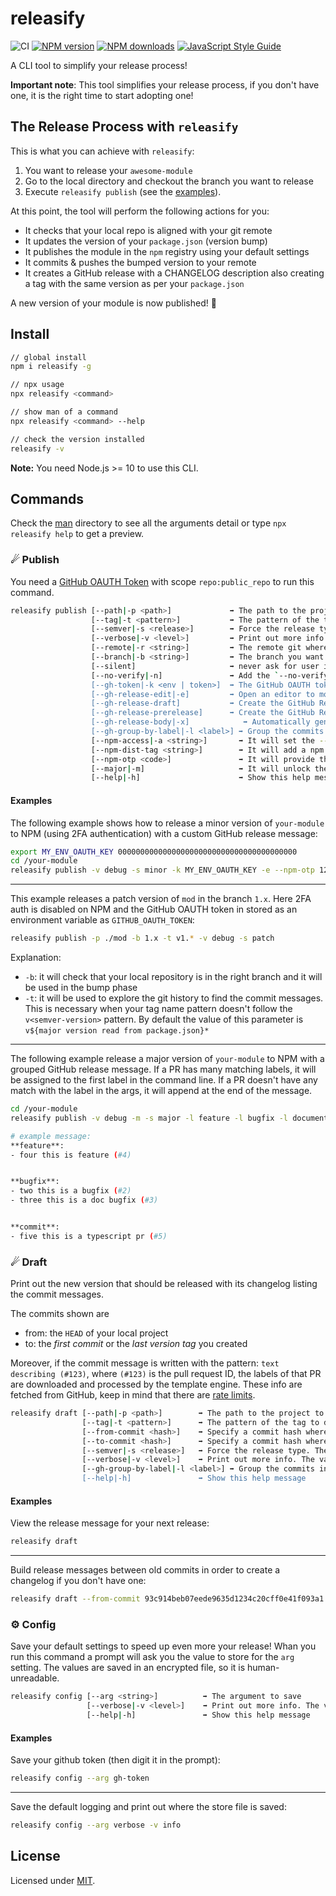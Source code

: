 # releasify

![CI](https://github.com/fastify/releasify/workflows/CI/badge.svg)
[![NPM version](https://img.shields.io/npm/v/releasify.svg?style=flat)](https://www.npmjs.com/package/releasify)
[![NPM downloads](https://img.shields.io/npm/dm/releasify.svg?style=flat)](https://www.npmjs.com/package/releasify)
[![JavaScript Style Guide](https://img.shields.io/badge/code_style-standard-brightgreen.svg)](https://standardjs.com)

A CLI tool to simplify your release process!

**Important note**:
This tool simplifies your release process, if you don't have one, it is the right time to start adopting one!

## The Release Process with `releasify`

This is what you can achieve with `releasify`:

  1. You want to release your `awesome-module`
  2. Go to the local directory and checkout the branch you want to release
  3. Execute `releasify publish` (see the [examples](#Publish)).
  
At this point, the tool will perform the following actions for you:

  * It checks that your local repo is aligned with your git remote
  * It updates the version of your `package.json` (version bump)
  * It publishes the module in the `npm` registry using your default settings
  * It commits & pushes the bumped version to your remote
  * It creates a GitHub release with a CHANGELOG description also creating a tag with the same version as per your `package.json`

A new version of your module is now published! 🎉

## Install

```sh
// global install
npm i releasify -g

// npx usage
npx releasify <command>

// show man of a command
npx releasify <command> --help

// check the version installed
releasify -v
```

**Note:** You need Node.js >= 10 to use this CLI.

## Commands

Check the [man](man/) directory to see all the arguments detail or type `npx releasify help` 
to get a preview.

### ☄ Publish

You need a [GitHub OAUTH Token][gh-token] with scope `repo:public_repo` to run this command.

```sh
releasify publish [--path|-p <path>]             ➡ The path to the project to release. Default `pwd`
                  [--tag|-t <pattern>]           ➡ The pattern of the tag to release. Useful for multi-branch project. It is necessary to find the last tag released of that pipeline. Default `v${major version of the project}.\d+.\d+`
                  [--semver|-s <release>]        ➡ Force the release type. The value must be [major, premajor, minor, preminor, patch, prepatch, prerelease]
                  [--verbose|-v <level>]         ➡ Print out more info. The value must be [trace, debug, info, warn, error]. Default `warn`
                  [--remote|-r <string>]         ➡ The remote git where push the bumped version. Useful if you are releasing. Default `origin`
                  [--branch|-b <string>]         ➡ The branch you want to release. Useful when you need to release a multi-branch module. Default `master`
                  [--silent]                     ➡ never ask for user input. Note that if 2FA is required for publishing this flag must be used with `npm-otp` flag
                  [--no-verify|-n]               ➡ Add the `--no-verify` to the commit, useful for slow test you don't need to run in case of bump
                  [--gh-token|-k <env | token>]  ➡ The GitHub OAUTH token. You can set it with an env var name or a valid token. Default env var `GITHUB_OAUTH_TOKEN`
                  [--gh-release-edit|-e]         ➡ Open an editor to modify the release message before creating it on GitHub
                  [--gh-release-draft]           ➡ Create the GitHub Release as draft. Default `false`
                  [--gh-release-prerelease]      ➡ Create the GitHub Release as pre-release. Default `false`
                  [--gh-release-body|-x]            ➡ Automatically generate body via Github. When `true` will take priority over `--gh-release-edit`. Default `false`
                  [--gh-group-by-label|-l <label>] ➡ Group the commits in the changelog message by PR's labels
                  [--npm-access|-a <string>]       ➡ It will set the --access flag of `npm publish` command. Useful for scoped modules. The value must be [public, restricted]
                  [--npm-dist-tag <string>]        ➡ It will add a npm tag to the module, like `beta` or `next`
                  [--npm-otp <code>]               ➡ It will provide the otp code to the npm publish. Use this only for CI. For publishing from your machine, omit this argument and you will be asked to enter OTP code just before the npm publish command gets executed.
                  [--major|-m]                     ➡ It will unlock the release of a major release
                  [--help|-h]                      ➡ Show this help message
```

#### Examples

The following example shows how to release a minor version of `your-module` to NPM (using 2FA authentication) with a custom GitHub release message:

```sh
export MY_ENV_OAUTH_KEY 0000000000000000000000000000000000000000
cd /your-module
releasify publish -v debug -s minor -k MY_ENV_OAUTH_KEY -e --npm-otp 123456
```
---

This example releases a patch version of `mod` in the branch `1.x`. Here 2FA auth is disabled on NPM and the GitHub OAUTH token in stored as an environment variable as `GITHUB_OAUTH_TOKEN`:


```sh
releasify publish -p ./mod -b 1.x -t v1.* -v debug -s patch
```

Explanation:
+ `-b`: it will check that your local repository is in the right branch and it will be used in the bump phase
+ `-t`: it will be used to explore the git history to find the commit messages. This is necessary when your tag name pattern doesn't follow the `v<semver-version>` pattern. By default the value of this parameter is `v${major version read from package.json}*`

---

The following example release a major version of `your-module` to NPM with a grouped GitHub release message.
If a PR has many matching labels, it will be assigned to the first label in the command line.
If a PR doesn't have any match with the label in the args, it will append at the end of the message.

```sh
cd /your-module
releasify publish -v debug -m -s major -l feature -l bugfix -l documentation

# example message:
**feature**:
- four this is feature (#4)


**bugfix**:
- two this is a bugfix (#2)
- three this is a doc bugfix (#3)


**commit**:
- five this is a typescript pr (#5)
```

### ☄ Draft

Print out the new version that should be released with its changelog listing the commit messages.

The commits shown are
+ from: the `HEAD` of your local project 
+ to: the _first commit_ or the _last version tag_ you created

Moreover, if the commit message is written with the pattern: `text describing (#123)`, where
`(#123)` is the pull request ID, the labels of that PR are downloaded and processed by the template
engine. These info are fetched from GitHub, keep in mind that there are [rate limits](https://developer.github.com/v3/#rate-limiting).

```sh
releasify draft [--path|-p <path>]        ➡ The path to the project to draft. Default `pwd`
                [--tag|-t <pattern>]      ➡ The pattern of the tag to draft. Useful for multi-branch project. Default `v${major version of the project}.\d+.\d+`
                [--from-commit <hash>]    ➡ Specify a commit hash where to start to generate the release message. Default `HEAD`
                [--to-commit <hash>]      ➡ Specify a commit hash where to stop to generate the release message. The --tag arg will be ignored
                [--semver|-s <release>]   ➡ Force the release type. The value must be [major, premajor, minor, preminor, patch, prepatch, prerelease]
                [--verbose|-v <level>]    ➡ Print out more info. The value must be [trace, debug, info, warn, error]
                [--gh-group-by-label|-l <label>] ➡ Group the commits in the changelog message by PR's labels
                [--help|-h]               ➡ Show this help message
```

#### Examples

View the release message for your next release:

```sh
releasify draft
```
---

Build release messages between old commits in order to create a changelog if you don't have one:

```sh
releasify draft --from-commit 93c914beb07eede9635d1234c20cff0e41f093a1 --to-commit 8797fc32812fb988957145877429aa937af292f1
```


### ⚙ Config

Save your default settings to speed up even more your release!
Whan you run this command a prompt will ask you the value to store for the `arg` setting.
The values are saved in an encrypted file, so it is human-unreadable.

```sh
releasify config [--arg <string>]          ➡ The argument to save
                 [--verbose|-v <level>]    ➡ Print out more info. The value must be [trace, debug, info, warn, error]
                 [--help|-h]               ➡ Show this help message
```

#### Examples

Save your github token (then digit it in the prompt):

```sh
releasify config --arg gh-token
```
---

Save the default logging and print out where the store file is saved:

```sh
releasify config --arg verbose -v info
```

## License

Licensed under [MIT](./LICENSE).

[gh-token]: https://help.github.com/articles/creating-an-access-token-for-command-line-use
